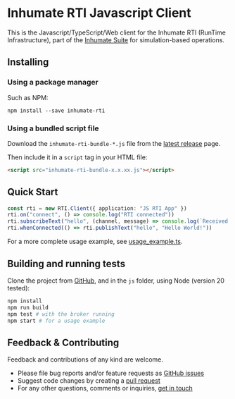 # Inhumate RTI Javascript Client

This is the Javascript/TypeScript/Web client for the Inhumate RTI
(RunTime Infrastructure), part of the [Inhumate Suite](https://inhumatesystems.com/products/sboss/)
for simulation-based operations.

## Installing

### Using a package manager

Such as NPM:

```
npm install --save inhumate-rti
```

### Using a bundled script file

Download the `inhumate-rti-bundle-*.js` file from the [latest release](https://gitlab.com/inhumate/rti-client/-/releases/permalink/latest) page.

Then include it in a `script` tag in your HTML file:

```html
<script src="inhumate-rti-bundle-x.x.xx.js"></script>
```

## Quick Start

```ts
const rti = new RTI.Client({ application: "JS RTI App" })
rti.on("connect", () => console.log("RTI connected"))
rti.subscribeText("hello", (channel, message) => console.log(`Received: ${message}`))
rti.whenConnected(() => rti.publishText("hello", "Hello World!"))
```

For a more complete usage example, see [usage_example.ts](https://github.com/inhumatesystems/rti-client/blob/main/js/test/usage_example.ts).

## Building and running tests

Clone the project from [GitHub](https://github.com/inhumatesystems/rti-client), and in the `js` folder, using Node (version 20 tested):

```sh
npm install
npm run build
npm test # with the broker running
npm start # for a usage example
```

## Feedback & Contributing

Feedback and contributions of any kind are welcome.

- Please file bug reports and/or feature requests as [GitHub issues](https://github.com/inhumatesystems/rti-client/issues)
- Suggest code changes by creating a [pull request](https://github.com/inhumatesystems/rti-client/pulls)
- For any other questions, comments or inquiries, [get in touch](https://inhumatesystems.com/#contact)
